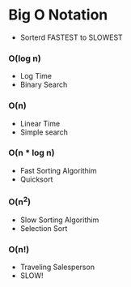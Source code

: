 # Big O Notation

- Sorterd FASTEST to SLOWEST

### O(log n)
- Log Time
- Binary Search

### O(n)
- Linear Time
- Simple search

### O(n * log n)
- Fast Sorting Algorithim
- Quicksort

### O(n<sup>2</sup>)
- Slow Sorting Algorithim
- Selection Sort

### O(n!)
- Traveling Salesperson
- SLOW!
